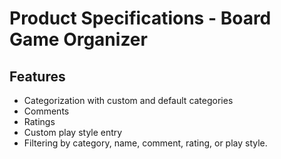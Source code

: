 # Product Specifications - Board Game Organizer

## Features
- Categorization with custom and default categories
- Comments
- Ratings
- Custom play style entry
- Filtering by category, name, comment, rating, or play style.
